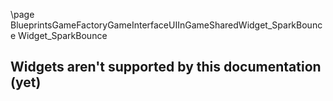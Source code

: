 \page BlueprintsGameFactoryGameInterfaceUIInGameSharedWidget_SparkBounce Widget_SparkBounce
## Widgets aren't supported by this documentation (yet)
